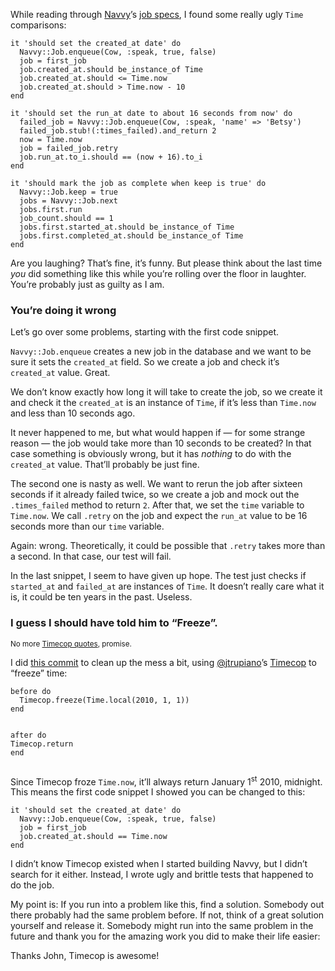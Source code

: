 <p>While reading through <a href="http://jeffkreeftmeijer.com/navvy">Navvy</a>&#8217;s <a href="http://github.com/jeffkreeftmeijer/navvy/blob/develop/spec/job_spec.rb">job specs</a>, I found some really ugly <code>Time</code> comparisons:</p>
<div class="highlight">
<pre><code class="ruby"><span class="n">it</span> <span class="s1">'should set the created_at date'</span> <span class="k">do</span>
  <span class="ss">Navvy</span><span class="p">:</span><span class="ss">:Job</span><span class="o">.</span><span class="n">enqueue</span><span class="p">(</span><span class="no">Cow</span><span class="p">,</span> <span class="ss">:speak</span><span class="p">,</span> <span class="kp">true</span><span class="p">,</span> <span class="kp">false</span><span class="p">)</span>
  <span class="n">job</span> <span class="o">=</span> <span class="n">first_job</span>
  <span class="n">job</span><span class="o">.</span><span class="n">created_at</span><span class="o">.</span><span class="n">should</span> <span class="n">be_instance_of</span> <span class="no">Time</span>
  <span class="n">job</span><span class="o">.</span><span class="n">created_at</span><span class="o">.</span><span class="n">should</span> <span class="o">&lt;=</span> <span class="no">Time</span><span class="o">.</span><span class="n">now</span>
  <span class="n">job</span><span class="o">.</span><span class="n">created_at</span><span class="o">.</span><span class="n">should</span> <span class="o">&gt;</span> <span class="no">Time</span><span class="o">.</span><span class="n">now</span> <span class="o">-</span> <span class="mi">10</span>
<span class="k">end</span>	
</code></pre>
</div>
<p></p>
<div class="highlight">
<pre><code class="ruby"><span class="n">it</span> <span class="s1">'should set the run_at date to about 16 seconds from now'</span> <span class="k">do</span>
  <span class="n">failed_job</span> <span class="o">=</span> <span class="ss">Navvy</span><span class="p">:</span><span class="ss">:Job</span><span class="o">.</span><span class="n">enqueue</span><span class="p">(</span><span class="no">Cow</span><span class="p">,</span> <span class="ss">:speak</span><span class="p">,</span> <span class="s1">'name'</span> <span class="o">=&gt;</span> <span class="s1">'Betsy'</span><span class="p">)</span>
  <span class="n">failed_job</span><span class="o">.</span><span class="n">stub!</span><span class="p">(</span><span class="ss">:times_failed</span><span class="p">)</span><span class="o">.</span><span class="n">and_return</span> <span class="mi">2</span>
  <span class="n">now</span> <span class="o">=</span> <span class="no">Time</span><span class="o">.</span><span class="n">now</span>
  <span class="n">job</span> <span class="o">=</span> <span class="n">failed_job</span><span class="o">.</span><span class="n">retry</span>
  <span class="n">job</span><span class="o">.</span><span class="n">run_at</span><span class="o">.</span><span class="n">to_i</span><span class="o">.</span><span class="n">should</span> <span class="o">==</span> <span class="p">(</span><span class="n">now</span> <span class="o">+</span> <span class="mi">16</span><span class="p">)</span><span class="o">.</span><span class="n">to_i</span>
<span class="k">end</span>
</code></pre>
</div>
<p></p>
<div class="highlight">
<pre><code class="ruby"><span class="n">it</span> <span class="s1">'should mark the job as complete when keep is true'</span> <span class="k">do</span>
  <span class="ss">Navvy</span><span class="p">:</span><span class="ss">:Job</span><span class="o">.</span><span class="n">keep</span> <span class="o">=</span> <span class="kp">true</span>
  <span class="n">jobs</span> <span class="o">=</span> <span class="ss">Navvy</span><span class="p">:</span><span class="ss">:Job</span><span class="o">.</span><span class="n">next</span>
  <span class="n">jobs</span><span class="o">.</span><span class="n">first</span><span class="o">.</span><span class="n">run</span>
  <span class="n">job_count</span><span class="o">.</span><span class="n">should</span> <span class="o">==</span> <span class="mi">1</span>
  <span class="n">jobs</span><span class="o">.</span><span class="n">first</span><span class="o">.</span><span class="n">started_at</span><span class="o">.</span><span class="n">should</span> <span class="n">be_instance_of</span> <span class="no">Time</span>
  <span class="n">jobs</span><span class="o">.</span><span class="n">first</span><span class="o">.</span><span class="n">completed_at</span><span class="o">.</span><span class="n">should</span> <span class="n">be_instance_of</span> <span class="no">Time</span>
<span class="k">end</span>
</code></pre>
</div>
<p>Are you laughing? That&#8217;s fine, it&#8217;s funny. But please think about the last time <em>you</em> did something like this while you&#8217;re rolling over the floor in laughter. You&#8217;re probably just as guilty as I am.</p>
<h3>You&#8217;re doing it wrong</h3>
<p>Let&#8217;s go over some problems, starting with the first code snippet.</p>
<p><code>Navvy::Job.enqueue</code> creates a new job in the database and we want to be sure it sets the <code>created_at</code> field. So we create a job and check it&#8217;s <code>created_at</code> value. Great.</p>
<p>We don&#8217;t know exactly how long it will take to create the job, so we create it and check it the <code>created_at</code> is an instance of <code>Time</code>, if it&#8217;s less than <code>Time.now</code> and less than 10 seconds ago.</p>
<p>It never happened to me, but what would happen if &#8212; for some strange reason &#8212; the job would take more than 10 seconds to be created? In that case something is obviously wrong, but it has <em>nothing</em> to do with the <code>created_at</code> value. That&#8217;ll probably be just fine.</p>
<p>The second one is nasty as well. We want to rerun the job after sixteen seconds if it already failed twice, so we create a job and mock out the <code>.times_failed</code> method to return <code>2</code>. After that, we set the <code>time</code> variable to <code>Time.now</code>. We call <code>.retry</code> on the job and expect the <code>run_at</code> value to be 16 seconds more than our <code>time</code> variable.</p>
<p>Again: wrong. Theoretically, it could be possible that <code>.retry</code> takes more than a second. In that case, our test will fail.</p>
<p>In the last snippet, I seem to have given up hope. The test just checks if <code>started_at</code> and <code>failed_at</code> are instances of <code>Time</code>. It doesn&#8217;t really care what it is, it could be ten years in the past. Useless.</p>
<h3>I guess I should have told him to &#8220;Freeze&#8221;.</h3>
<p><sub>No more <a href="http://www.imdb.com/title/tt0111438/quotes">Timecop quotes</a>, promise.</sub></p>
<p>I did <a href="http://github.com/jeffkreeftmeijer/navvy/commit/6bde639b13ff11f1756eca39e5cde93cdd83a853">this commit</a> to clean up the mess a bit, using <a href="http://twitter.com/jtrupiano" title="John Trupiano">@jtrupiano</a>&#8217;s <a href="http://github.com/jtrupiano/timecop">Timecop</a> to &#8220;freeze&#8221; time:</p>
<div class="highlight">
<pre><code class="ruby"><span class="n">before</span> <span class="k">do</span>
  <span class="no">Timecop</span><span class="o">.</span><span class="n">freeze</span><span class="p">(</span><span class="no">Time</span><span class="o">.</span><span class="n">local</span><span class="p">(</span><span class="mi">2010</span><span class="p">,</span> <span class="mi">1</span><span class="p">,</span> <span class="mi">1</span><span class="p">))</span>
<span class="k">end</span>

<span class="n">after</span> <span class="k">do</span>
  <span class="no">Timecop</span><span class="o">.</span><span class="n">return</span>
<span class="k">end</span>
</code></pre>
</div>
<p>Since Timecop froze <code>Time.now</code>, it&#8217;ll always return January 1<sup>st</sup> 2010, midnight. This means the first code snippet I showed you can be changed to this:</p>
<div class="highlight">
<pre><code class="ruby"><span class="n">it</span> <span class="s1">'should set the created_at date'</span> <span class="k">do</span>
  <span class="ss">Navvy</span><span class="p">:</span><span class="ss">:Job</span><span class="o">.</span><span class="n">enqueue</span><span class="p">(</span><span class="no">Cow</span><span class="p">,</span> <span class="ss">:speak</span><span class="p">,</span> <span class="kp">true</span><span class="p">,</span> <span class="kp">false</span><span class="p">)</span>
  <span class="n">job</span> <span class="o">=</span> <span class="n">first_job</span>
  <span class="n">job</span><span class="o">.</span><span class="n">created_at</span><span class="o">.</span><span class="n">should</span> <span class="o">==</span> <span class="no">Time</span><span class="o">.</span><span class="n">now</span>
<span class="k">end</span>
</code></pre>
</div>
<p>I didn&#8217;t know Timecop existed when I started building Navvy, but I didn&#8217;t search for it either. Instead, I wrote ugly and brittle tests that happened to do the job.</p>
<p>My point is: If you run into a problem like this, find a solution. Somebody out there probably had the same problem before. If not, think of a great solution yourself and release it. Somebody might run into the same problem in the future and thank you for the amazing work you did to make their life easier:</p>
<p>Thanks John, Timecop is awesome!</p>